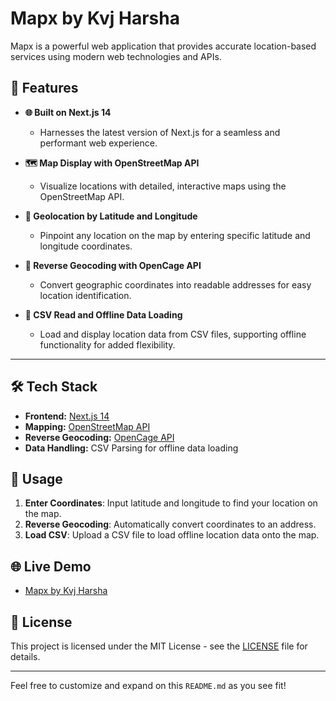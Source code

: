 # Mapx by Kvj Harsha

Mapx is a powerful web application that provides accurate location-based services using modern web technologies and APIs.

## 🚀 Features

- **🌐 Built on Next.js 14**
  - Harnesses the latest version of Next.js for a seamless and performant web experience.

- **🗺️ Map Display with OpenStreetMap API**
  - Visualize locations with detailed, interactive maps using the OpenStreetMap API.

- **📍 Geolocation by Latitude and Longitude**
  - Pinpoint any location on the map by entering specific latitude and longitude coordinates.

- **🔄 Reverse Geocoding with OpenCage API**
  - Convert geographic coordinates into readable addresses for easy location identification.

- **📁 CSV Read and Offline Data Loading**
  - Load and display location data from CSV files, supporting offline functionality for added flexibility.

---

## 🛠️ Tech Stack

- **Frontend:** [Next.js 14](https://nextjs.org/)
- **Mapping:** [OpenStreetMap API](https://www.openstreetmap.org/)
- **Reverse Geocoding:** [OpenCage API](https://opencagedata.com/)
- **Data Handling:** CSV Parsing for offline data loading

## 📄 Usage

1. **Enter Coordinates**: Input latitude and longitude to find your location on the map.
2. **Reverse Geocoding**: Automatically convert coordinates to an address.
3. **Load CSV**: Upload a CSV file to load offline location data onto the map.

## 🌐 Live Demo

- [Mapx by Kvj Harsha](https://mapx-one.vercel.app/)

## 📝 License

This project is licensed under the MIT License - see the [LICENSE](LICENSE) file for details.

---

Feel free to customize and expand on this `README.md` as you see fit!
